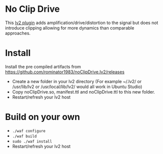 No Clip Drive
===

This [lv2 plugin](https://en.wikipedia.org/wiki/LV2) adds amplification/drive/distortion to the signal but does not introduce clipping allowing for more dynamics than comparable approaches.

Install
===
Install the pre compiled artifacts from https://github.com/rominator1983/noClipDrive.lv2/releases
- Create a new folder in your lv2 directory (For example ~/.lv2/ or /usr/lib/lv2 or /usr/local/lib/lv2/ would all work in Ubuntu Studio)
- Copy noClipDrive.so, manifest.ttl and noClipDrive.ttl to this new folder.
- Restart/refresh your lv2 host

Build on your own
===
-  `./waf configure`
-  `./waf build`
-  `sudo ./waf install`
- Restart/refresh your lv2 host
